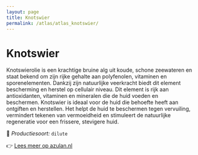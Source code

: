 ```yaml
---
layout: page
title: Knotswier
permalink: /atlas/atlas_knotswier/
---
```


# Knotswier

Knotswierolie is een krachtige bruine alg uit koude, schone zeewateren en staat bekend om zijn rijke gehalte aan polyfenolen, vitaminen en sporenelementen. Dankzij zijn natuurlijke veerkracht biedt dit element bescherming en herstel op cellulair niveau. Dit element is rijk aan antioxidanten, vitaminen en mineralen die de huid voeden en beschermen.&nbsp;Knotswier is ideaal voor de huid die behoefte heeft aan ontgiften en herstellen. Het helpt de huid te beschermen tegen vervuiling, vermindert tekenen van vermoeidheid en stimuleert de natuurlijke regeneratie voor een frissere, stevigere huid.

🔧 *Productiesoort:* `dilute`

👉 [Lees meer op azulan.nl](https://azulan.nl/atlas/knotswier)